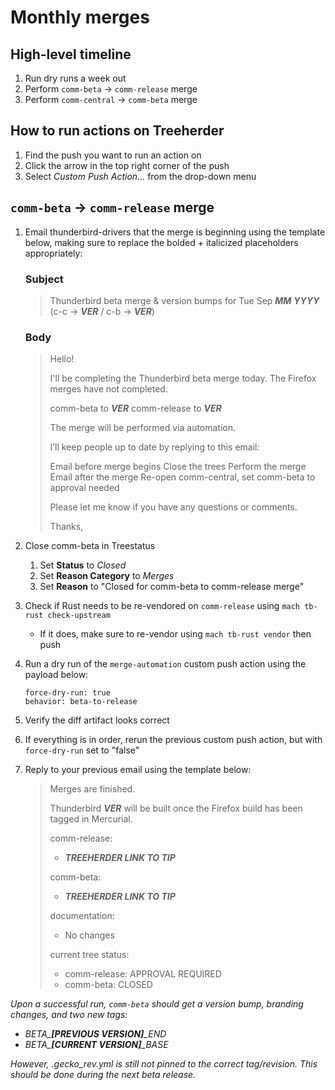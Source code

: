 # Monthly merges

## High-level timeline

1. Run dry runs a week out
2. Perform `comm-beta` -> `comm-release` merge
3. Perform `comm-central` -> `comm-beta` merge

## How to run actions on Treeherder

1. Find the push you want to run an action on
2. Click the arrow in the top right corner of the push
3. Select *Custom Push Action...* from the drop-down menu

## `comm-beta` -> `comm-release` merge

1. Email thunderbird-drivers that the merge is beginning using the template below, making sure to replace the bolded + italicized placeholders appropriately:

   ### Subject
   > Thunderbird beta merge & version bumps for Tue Sep ***MM*** ***YYYY*** (c-c -> ***VER*** / c-b -> ***VER***)

   ### Body
   > Hello!
   >
   > I'll be completing the Thunderbird beta merge today. The Firefox merges have not completed.
   >
   >   comm-beta to ***VER***
   >   comm-release to ***VER***
   >
   > The merge will be performed via automation.
   >
   > I’ll keep people up to date by replying to this email:
   >
   >   Email before merge begins
   >   Close the trees
   >   Perform the merge
   >   Email after the merge
   >   Re-open comm-central, set comm-beta to approval needed
   >
   > Please let me know if you have any questions or comments.
   >
   > Thanks,

2. Close comm-beta in Treestatus
	1. Set **Status** to *Closed*
	2. Set **Reason Category** to *Merges*
	2. Set **Reason** to "Closed for comm-beta to comm-release merge"

3. Check if Rust needs to be re-vendored on `comm-release` using `mach tb-rust check-upstream`
	* If it does, make sure to re-vendor using `mach tb-rust vendor` then push

4. Run a dry run of the `merge-automation` custom push action using the payload below:
	
	```
	force-dry-run: true
	behavior: beta-to-release
	```

5. Verify the diff artifact looks correct

6. If everything is in order, rerun the previous custom push action, but with `force-dry-run` set to "false"

7. Reply to your previous email using the template below:

   > Merges are finished.
   > 
   > Thunderbird ***VER*** will be built once the Firefox build has been tagged in Mercurial.
   > 
   > comm-release:
   > 
   > * ***TREEHERDER LINK TO TIP***
   > 
   > comm-beta:
   > 
   > * ***TREEHERDER LINK TO TIP***
   > 
   > documentation:
   > 
   > * No changes
   > 
   > current tree status:
   > 
   > * comm-release: APPROVAL REQUIRED
   > * comm-beta: CLOSED

*Upon a successful run, `comm-beta` should get a version bump, branding changes, and two new tags:*

* *BETA\_**[PREVIOUS VERSION]**\_END*
* *BETA\_**[CURRENT VERSION]**\_BASE*

*However, .gecko_rev.yml is still not pinned to the correct tag/revision. This should be done during the next beta release.*
